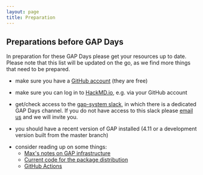 ```yaml
---
layout: page
title: Preparation
---   
```

## Preparations before GAP Days

In preparation for these GAP Days please get your resources up to date.
Please note that this list will be updated on the go, as we find more things that need to be prepared.

- make sure you have a [GitHub account](https://github.com) (they are free)
- make sure you can log in to [HackMD.io](https://hackmd.io), e.g. via your GitHub account
- get/check access to the [gap-system slack](https://gap-system.slack.com), in which there is a dedicated GAP Days channel.
If you do not have access to this slack please [email us](mailto:{{site.email}}) and we will invite you.

- you should have a recent version of GAP installed (4.11 or a development version built from the master branch)

<!-- 
- if you are interested in OSCAR or the GAP-Julia integration, also install Julia (and OSCAR) beforehand; see <https://oscar.computeralgebra.de/install/> for hints how to do that (in fact this will also give you a GAP installation)
 -->

- consider reading up on some things:
    - [Max's notes on GAP infrastructure](https://hackmd.io/EUtMx_2mRTaIYYlWSaVI6A)
    - [Current code for the package distribution](https://github.com/gap-system/gap-distribution/tree/master/DistributionUpdate/PackageUpdate)
    - [GitHub Actions](https://docs.github.com/en/free-pro-team@latest/actions)

